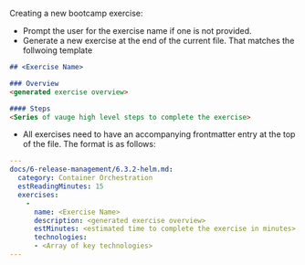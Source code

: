 Creating a new bootcamp exercise:
- Prompt the user for the exercise name if one is not provided.
- Generate a new exercise at the end of the current file. That matches the follwoing template


```markdown
## <Exercise Name>

### Overview
<generated exercise overview>

#### Steps
<Series of vauge high level steps to complete the exercise>
```

- All exercises need to have an accompanying frontmatter entry at the top of the
file. The format is as follows:

```yaml
---
docs/6-release-management/6.3.2-helm.md:
  category: Container Orchestration
  estReadingMinutes: 15
  exercises:
    -
      name: <Exercise Name>
      description: <generated exercise overview>
      estMinutes: <estimated time to complete the exercise in minutes>
      technologies:
      - <Array of key technologies>
---
```
